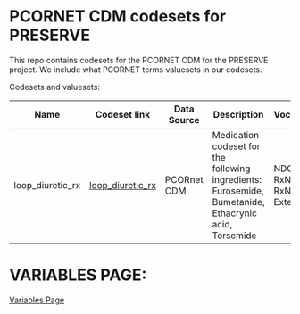 # PCORNET CDM codesets for PRESERVE

This repo contains codesets for the PCORNET CDM for the PRESERVE project. We include what PCORNET terms valuesets in our codesets.


Codesets and valuesets:

| Name | Codeset link | Data Source | Description | Vocabularies | Codeset development link | Last Updated | Primary Developer | Status |
|------|--------------|-------------|-------------|--------------|--------------------------|--------------|-------------------|--------|
| loop_diuretic_rx | [loop_diuretic_rx](drug/loop_diuretic_rx.csv) | PCORnet CDM | Medication codeset for the following ingredients: Furosemide, Bumetanide, Ethacrynic acid, Torsemide | NDC, RxNorm, RxNorm Extension | [loop_diuretic_rx.sql](sql_queries/loop_diuretic_rx.sql) | 2021-11 | Levon Utidjian | Vocab Based|

# VARIABLES PAGE:

[Variables Page](./variables/variables.md)


